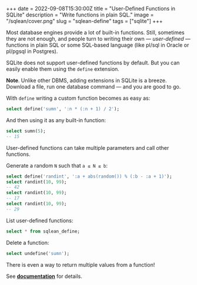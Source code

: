 +++
date = 2022-09-08T15:30:00Z
title = "User-Defined Functions in SQLite"
description = "Write functions in plain SQL."
image = "/sqlean/cover.png"
slug = "sqlean-define"
tags = ["sqlite"]
+++

Most database engines provide a lot of built-in functions. Still, sometimes they are not enough, and people turn to writing their own — _user-defined_ — functions in plain SQL or some SQL-based language (like pl/sql in Oracle or pl/pgsql in Postgres).

SQLite does not support user-defined functions by default. But you can easily enable them using the `define` extension.

**Note**. Unlike other DBMS, adding extensions in SQLite is a breeze. Download a file, run one database command — and you are good to go.

With `define` writing a custom function becomes as easy as:

```sql
select define('sumn', ':n * (:n + 1) / 2');
```

And then using it as any built-in function:

```sql
select sumn(5);
-- 15
```

User-defined functions can take multiple parameters and call other functions.

Generate a random `N` such that `a ≤ N ≤ b`:

```sql
select define('randint', ':a + abs(random()) % (:b - :a + 1)');
select randint(10, 99);
-- 42
select randint(10, 99);
-- 17
select randint(10, 99);
-- 29
```

List user-defined functions:

```sql
select * from sqlean_define;
```

Delete a function:

```sql
select undefine('sumn');
```

There is even a way to return multiple values from a function!

See [**documentation**](https://github.com/nalgeon/sqlean/blob/main/docs/define.md) for details.
